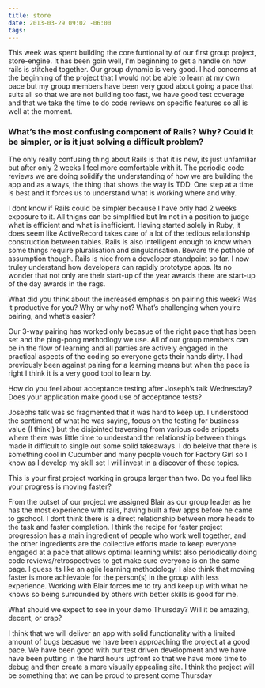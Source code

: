 ```yaml
---
title: store
date: 2013-03-29 09:02 -06:00
tags:
---
```


This week was spent building the core funtionality of our first group project, store-engine. It has been goin well, I'm beginning to get a handle on how rails is stitched together. Our group dynamic is very good. I had concerns at the beginning of the project that I would not be able to learn at my own pace but my group members have been very good about going a pace that suits all so that we are not building too fast, we have good test coverage and that we take the time to do code reviews on specific features so all is well at the moment.

### What’s the most confusing component of Rails? Why? Could it be simpler, or is it just solving a difficult problem?

The only really confusing thing about Rails is that it is new, its just unfamiliar but after only 2 weeks I feel more comfortable with it. The periodic code reviews we are doing solidify the understanding of how we are building the app and as always, the thing that shows the way is TDD. One step at a time is best and it forces us to understand what is working where and why.

I dont know if Rails could be simpler because I have only had 2 weeks exposure to it. All thigns can be simplified but Im not in a position to judge what is efficient and what is inefficient. Having started solely in Ruby, it does seem like ActiveRecord takes care of a lot of the tedious relationship construction between tables. Rails is also intelligent enough to know when some things require pluralisation and singularisation. Beware the pothole of assumption though. Rails is nice from a developer standpoint so far. I now truley understand how developers can rapidly prototype apps. Its no wonder that not only are their start-up of the year awards there are start-up of the day awards in the rags.

What did you think about the increased emphasis on pairing this week? Was it productive for you? Why or why not? What’s challenging when you’re pairing, and what’s easier?

Our 3-way pairing has worked only becasue of the right pace that has been set and the ping-pong methodlogy we use. All of our group members can be in the flow of learning and all parties are actively engaged in the practical aspects of the coding so everyone gets their hands dirty. I had previously been against pairing for a learning means but when the pace is right I think it is a very good tool to learn by.

How do you feel about acceptance testing after Joseph’s talk Wednesday? Does your application make good use of acceptance tests?

Josephs talk was so fragmented that it was hard to keep up. I understood the sentiment of what he was saying, focus on the testing for business value (I think!) but the disjointed traversing from various code snippets where there was little time to understand the relationship between things made it difficult to single out some solid takeaways. I do beleive that there is something cool in Cucumber and many people vouch for Factory Girl so I know as I develop my skill set I will invest in a discover of these topics.

This is your first project working in groups larger than two. Do you feel like your progress is moving faster?

From the outset of our project we assigned Blair as our group leader as he has the most experience with rails, having built a few apps before he came to gschool. I dont think there is a direct relationship between more heads to the task and faster completion. I think the recipe for faster project progression has a main ingredient of people who work well together, and the other ingredients are the collective efforts made to keep everyone engaged at a pace that allows optimal learning whilst also periodically doing code reviews/retrospectives to get make sure everyone is on the same page. I guess its like an agile learning methodology. I also think that moving faster is more achievable for the person(s) in the group with less experience. Working with Blair forces me to try and keep up with what he knows so being surrounded by others with better skills is good for me.

What should we expect to see in your demo Thursday? Will it be amazing, decent, or crap?

I think that we will deliver an app with solid functionality with a limited amount of bugs becasue we have been approaching the project at a good pace. We have been good with our test driven development and we have have been putting in the hard hours upfront so that we have more time to debug and then create a more visually appealing site. I think the project will be something that we can be proud to present come Thursday
